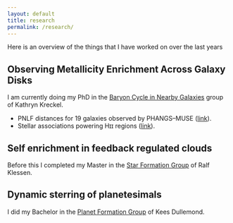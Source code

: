 ```yaml
---
layout: default
title: research
permalink: /research/
---
```


Here is an overview of the things that I have worked on over the last years

## Observing Metallicity Enrichment Across Galaxy Disks

I am currently doing my PhD in the [Baryon Cycle in Nearby Galaxies](https://wwwstaff.ari.uni-heidelberg.de/kkreckel/) group of Kathryn Kreckel. 
* PNLF distances for 19 galaxies observed by PHANGS–MUSE ([link](/pnlf)).
* Stellar associations powering Hɪɪ regions ([link](/cluster)).

## Self enrichment in feedback regulated clouds

Before this I completed my Master in the [Star Formation Group](http://klessen.org/) of Ralf Klessen.

## Dynamic sterring of planetesimals

I did my Bachelor in the [Planet Formation Group](http://www.ita.uni-heidelberg.de/~dullemond/) of Kees Dullemond. 